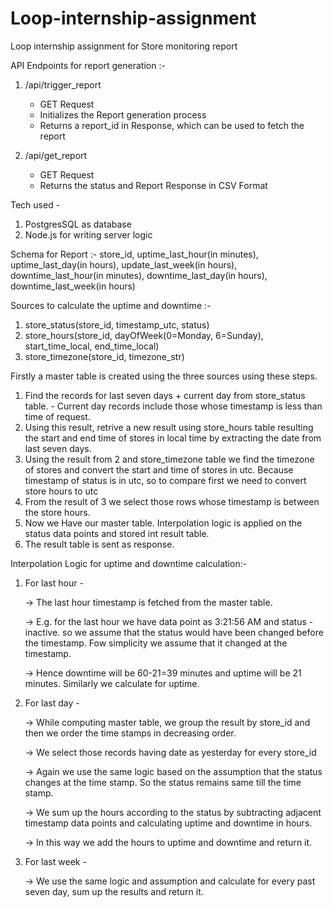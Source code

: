# Loop-internship-assignment

Loop internship assignment for Store monitoring report

API Endpoints for report generation :-

1. /api/trigger_report
   - GET Request
   - Initializes the Report generation process
   - Returns a report_id in Response, which can be used to fetch the report

2. /api/get_report
   - GET Request
   - Returns the status and Report Response in CSV Format

Tech used - 
1. PostgresSQL as database
2. Node.js for writing server logic

   
Schema for Report :-
  store_id,
  uptime_last_hour(in minutes),
  uptime_last_day(in hours),
  update_last_week(in hours),
  downtime_last_hour(in minutes),
  downtime_last_day(in hours), 
  downtime_last_week(in hours)

Sources to calculate the uptime and downtime :-
  1. store_status(store_id, timestamp_utc, status)
  2. store_hours(store_id, dayOfWeek(0=Monday, 6=Sunday), start_time_local, end_time_local)
  3. store_timezone(store_id, timezone_str)

Firstly a master table is created using the three sources using these steps.
  1. Find the records for last seven days + current day from store_status table.
    - Current day records include those whose timestamp is less than time of request.
  2. Using this result, retrive a new result using store_hours table resulting the start and end time of stores in local time by extracting the date from last seven days.
  3. Using the result from 2 and store_timezone table we find the timezone of stores and convert the start and time of stores in utc. Because timestamp of status is in utc, so to compare first we need to convert store hours to utc
  4. From the result of 3 we select those rows whose timestamp is between the store hours.
  5. Now we Have our master table. Interpolation logic is applied on the status data points and stored int result table.
  6. The result table is sent as response.

Interpolation Logic for uptime and downtime calculation:-
  1. For last hour -

     -> The last hour timestamp is fetched from the master table.

     -> E.g. for the last hour we have data point as 3:21:56 AM and status - inactive. so we assume that the status would have been changed before the timestamp. Fow simplicity we assume that it changed at the timestamp.

     -> Hence downtime will be 60-21=39 minutes and uptime will be 21 minutes. Similarly we calculate for uptime.
   
   3. For last day -

      -> While computing master table, we group the result by store_id and then we order the time stamps in decreasing order.

      -> We select those records having date as yesterday for every store_id

      -> Again we use the same logic based on the assumption that the status changes at the time stamp. So the status remains same till the time stamp.

      -> We sum up the hours according to the status by subtracting adjacent timestamp data points and calculating uptime and downtime in hours.

      -> In this way we add the hours to uptime and downtime and return it.
   5. For last week -

      -> We use the same logic and assumption and calculate for every past seven day, sum up the results and return it. 
